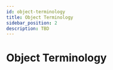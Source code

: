 ```yaml
---
id: object-terminology
title: Object Terminology
sidebar_position: 2
description: TBD
---
```


# Object Terminology
